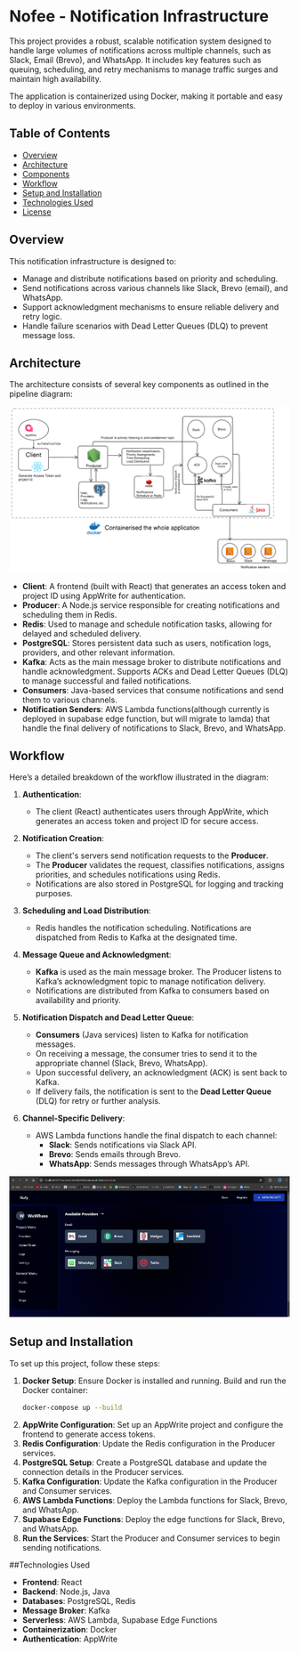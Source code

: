 # Nofee - Notification Infrastructure

This project provides a robust, scalable notification system designed to handle large volumes of notifications across multiple channels, such as Slack, Email (Brevo), and WhatsApp. It includes key features such as  queuing, scheduling, and retry mechanisms to manage traffic surges and maintain high availability.

The application is containerized using Docker, making it portable and easy to deploy in various environments.

## Table of Contents
- [Overview](#overview)
- [Architecture](#architecture)
- [Components](#components)
- [Workflow](#workflow)
- [Setup and Installation](#setup-and-installation)
- [Technologies Used](#technologies-used)
- [License](#license)

## Overview
This notification infrastructure is designed to:
- Manage and distribute notifications based on priority and scheduling.
- Send notifications across various channels like Slack, Brevo (email), and WhatsApp.
- Support acknowledgment mechanisms to ensure reliable delivery and retry logic.
- Handle failure scenarios with Dead Letter Queues (DLQ) to prevent message loss.

## Architecture
The architecture consists of several key components as outlined in the pipeline diagram:

<!-- insert image -->
![Nofee](./pipeline.png) 



- **Client**: A frontend (built with React) that generates an access token and project ID using AppWrite for authentication.
- **Producer**: A Node.js service responsible for creating notifications and scheduling them in Redis.
- **Redis**: Used to manage and schedule notification tasks, allowing for delayed and scheduled delivery.
- **PostgreSQL**: Stores persistent data such as users, notification logs, providers, and other relevant information.
- **Kafka**: Acts as the main message broker to distribute notifications and handle acknowledgment. Supports ACKs and Dead Letter Queues (DLQ) to manage successful and failed notifications.
- **Consumers**: Java-based services that consume notifications and send them to various channels.
- **Notification Senders**: AWS Lambda functions(although currently is deployed in supabase edge function, but will migrate to lamda) that handle the final delivery of notifications to Slack, Brevo, and WhatsApp.

## Workflow
Here’s a detailed breakdown of the workflow illustrated in the diagram:

1. **Authentication**:
   - The client (React) authenticates users through AppWrite, which generates an access token and project ID for secure access.

2. **Notification Creation**:
   - The client's servers send notification requests to the **Producer**.
   - The **Producer** validates the request, classifies notifications, assigns priorities, and schedules notifications using Redis.
   - Notifications are also stored in PostgreSQL for logging and tracking purposes.

3. **Scheduling and Load Distribution**:
   - Redis handles the notification scheduling. Notifications are dispatched from Redis to Kafka at the designated time.

4. **Message Queue and Acknowledgment**:
   - **Kafka** is used as the main message broker. The Producer listens to Kafka’s acknowledgment topic to manage notification delivery.
   - Notifications are distributed from Kafka to consumers based on availability and priority.

5. **Notification Dispatch and Dead Letter Queue**:
   - **Consumers** (Java services) listen to Kafka for notification messages.
   - On receiving a message, the consumer tries to send it to the appropriate channel (Slack, Brevo, WhatsApp).
   - Upon successful delivery, an acknowledgment (ACK) is sent back to Kafka.
   - If delivery fails, the notification is sent to the **Dead Letter Queue** (DLQ) for retry or further analysis.

6. **Channel-Specific Delivery**:
   - AWS Lambda functions handle the final dispatch to each channel:
     - **Slack**: Sends notifications via Slack API.
     - **Brevo**: Sends emails through Brevo.
     - **WhatsApp**: Sends messages through WhatsApp’s API.


<!-- preview -->
![Nofee](./preview.png)

## Setup and Installation
To set up this project, follow these steps:

1. **Docker Setup**: Ensure Docker is installed and running. Build and run the Docker container:
   ```bash
   docker-compose up --build
   ```
2. **AppWrite Configuration**: Set up an AppWrite project and configure the frontend to generate access tokens.
3. **Redis Configuration**: Update the Redis configuration in the Producer  services.
4. **PostgreSQL Setup**: Create a PostgreSQL database and update the connection details in the Producer services.
5. **Kafka Configuration**: Update the Kafka configuration in the Producer and Consumer services.
6. **AWS Lambda Functions**: Deploy the Lambda functions for Slack, Brevo, and WhatsApp.
7. **Supabase Edge Functions**: Deploy the edge functions for Slack, Brevo, and WhatsApp.
8. **Run the Services**: Start the Producer and Consumer services to begin sending notifications.


##Technologies Used
- **Frontend**: React
- **Backend**: Node.js, Java
- **Databases**: PostgreSQL, Redis
- **Message Broker**: Kafka
- **Serverless**: AWS Lambda, Supabase Edge Functions
- **Containerization**: Docker
- **Authentication**: AppWrite



